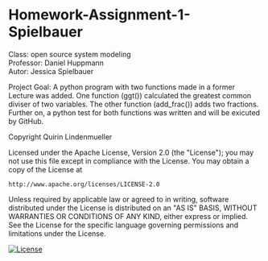 # Homework-Assignment-1-Spielbauer
Class: open source system modeling <br>
Professor: Daniel Huppmann <br>
Autor: Jessica Spielbauer <br>

Project Goal:
A python program with two functions made in a former Lecture was added. 
One function (ggt()) calculated the greatest common diviser of two variables. 
The other function (add_frac()) adds two fractions.
Further on, a python test for both functions was written and will be exicuted by GitHub.

Copyright Quirin Lindenmueller

Licensed under the Apache License, Version 2.0 (the "License");
you may not use this file except in compliance with the License.
You may obtain a copy of the License at

    http://www.apache.org/licenses/LICENSE-2.0

Unless required by applicable law or agreed to in writing, software
distributed under the License is distributed on an "AS IS" BASIS,
WITHOUT WARRANTIES OR CONDITIONS OF ANY KIND, either express or implied.
See the License for the specific language governing permissions and
limitations under the License.

[![License](https://img.shields.io/badge/License-Apache%202.0-blue.svg)](https://opensource.org/licenses/Apache-2.0)
